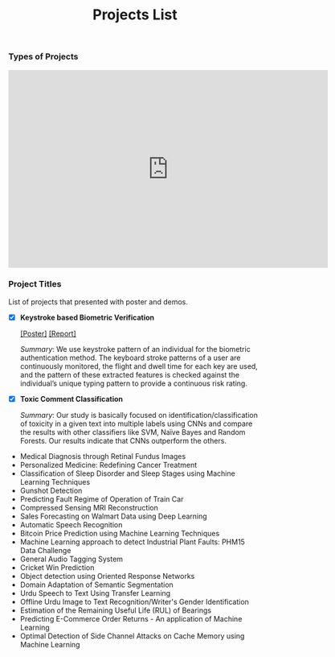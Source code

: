 ﻿---  
layout: page  
title: Projects List
permalink: /project_list/  
---  
### Types of Projects 
<iframe width="635.5296495956874" height="392.9506828528073" seamless frameborder="0" scrolling="no" src="https://docs.google.com/spreadsheets/d/e/2PACX-1vRuXuJJ5HBvhd43Cj8xG5ONbNxjo3UGJq9HhYNbhHogJ_M01Y88rkRVLDhRvT71tbiiMvEJBHsrOHeD/pubchart?oid=2141116550&amp;format=interactive"></iframe>

### Project Titles 
List of projects that presented with poster and demos.
- [x] **Keystroke based Biometric Verification**

  [[Poster]](https://drive.google.com/file/d/1dUFUGx_743ylqhF39uOjfoVtOHUu2dxO) [[Report]](https://drive.google.com/file/d/1m3J8bi3NcoUdhPiTUHFbWC-FynEcXKb-/)
  
  *Summary*: We use keystroke pattern of an individual for the biometric authentication method. The keyboard stroke patterns of a user are            continuously monitored, the flight and dwell time for each key are used, and the pattern of these extracted features is                  checked against the individual’s unique typing pattern to provide a continuous risk rating.
  
- [x] **Toxic Comment Classification**

  *Summary*: Our study is basically focused on identification/classification of toxicity in a given text into multiple labels using CNNs   and compare the results with other classifiers like SVM, Naïve Bayes and Random Forests. Our results indicate that CNNs outperform the   others.

- Medical Diagnosis through Retinal Fundus Images
- Personalized Medicine: Redefining Cancer Treatment
- Classification of Sleep Disorder and Sleep Stages using Machine Learning Techniques
- Gunshot Detection
- Predicting Fault Regime of Operation of Train Car
- Compressed Sensing MRI Reconstruction
- Sales Forecasting on Walmart Data using Deep Learning
- Automatic Speech Recognition
- Bitcoin Price Prediction using Machine Learning Techniques
- Machine Learning approach to detect Industrial Plant Faults: PHM15 Data Challenge
- General Audio Tagging System	
- Cricket Win Prediction	
- Object detection using Oriented Response Networks
- Domain Adaptation of Semantic Segmentation
- Urdu Speech to Text Using Transfer Learning
- Offline Urdu Image to Text Recognition/Writer's Gender Identification
- Estimation of the Remaining Useful Life (RUL) of Bearings	
- Predicting E-Commerce Order Returns - An application of Machine Learning	
- Optimal Detection of Side Channel Attacks on Cache Memory using Machine Learning
